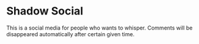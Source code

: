 # Shadow Social 
This is a social media for people who wants to whisper. Comments will be disappeared automatically after certain given time. 
